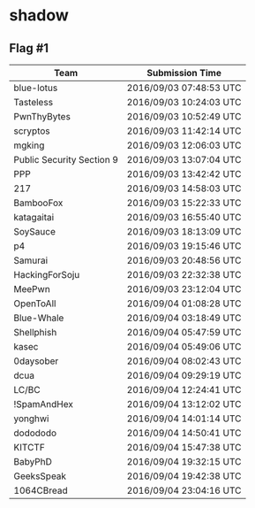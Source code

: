 # shadow

## Flag #1

|Team|Submission Time|
|------------|------------------|
|blue&#45;lotus|2016/09/03 07:48:53 UTC|
|Tasteless|2016/09/03 10:24:03 UTC|
|PwnThyBytes|2016/09/03 10:52:49 UTC|
|scryptos|2016/09/03 11:42:14 UTC|
|mgking|2016/09/03 12:06:03 UTC|
|Public Security Section 9|2016/09/03 13:07:04 UTC|
|PPP|2016/09/03 13:42:42 UTC|
|217|2016/09/03 14:58:03 UTC|
|BambooFox|2016/09/03 15:22:33 UTC|
|katagaitai|2016/09/03 16:55:40 UTC|
|SoySauce|2016/09/03 18:13:09 UTC|
|p4|2016/09/03 19:15:46 UTC|
|Samurai|2016/09/03 20:48:56 UTC|
|HackingForSoju|2016/09/03 22:32:38 UTC|
|MeePwn|2016/09/03 23:12:04 UTC|
|OpenToAll|2016/09/04 01:08:28 UTC|
|Blue&#45;Whale|2016/09/04 03:18:49 UTC|
|Shellphish|2016/09/04 05:47:59 UTC|
|kasec|2016/09/04 05:49:06 UTC|
|0daysober|2016/09/04 08:02:43 UTC|
|dcua|2016/09/04 09:29:19 UTC|
|LC&#47;BC|2016/09/04 12:24:41 UTC|
|&#33;SpamAndHex|2016/09/04 13:12:02 UTC|
|yonghwi|2016/09/04 14:01:14 UTC|
|dodododo|2016/09/04 14:50:41 UTC|
|KITCTF|2016/09/04 15:47:38 UTC|
|BabyPhD|2016/09/04 19:32:15 UTC|
|GeeksSpeak|2016/09/04 19:42:38 UTC|
|1064CBread|2016/09/04 23:04:16 UTC|

